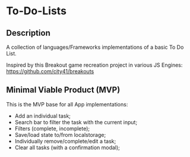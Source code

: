 # To-Do-Lists

## Description

A collection of languages/Frameworks implementations of a basic To Do List.

Inspired by this Breakout game recreation project in various JS Engines: https://github.com/city41/breakouts

## Minimal Viable Product (MVP)

This is the MVP base for all App implementations:

- Add an individual task;
- Search bar to filter the task with the current input;
- Filters (complete, incomplete);
- Save/load state to/from localstorage;
- Individually remove/complete/edit a task;
- Clear all tasks (with a confirmation modal);
